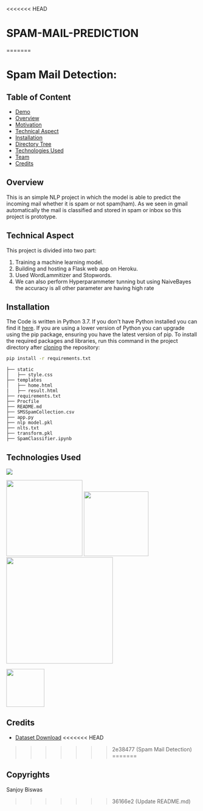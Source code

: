 <<<<<<< HEAD
# SPAM-MAIL-PREDICTION
=======
# Spam Mail Detection:

## Table of Content

- [Demo](#demo)
- [Overview](#overview)
- [Motivation](#motivation)
- [Technical Aspect](#technical-aspect)
- [Installation](#installation)
- [Directory Tree](#directory-tree)
- [Technologies Used](#technologies-used)
- [Team](#team)
- [Credits](#credits)


## Overview

This is an simple NLP project in which the model is able to predict the incoming mail whether it is spam or not spam(ham). As we seen in gmail automatically the mail is classified and stored in spam or inbox so this project is prototype.

## Technical Aspect

This project is divided into two part:

1. Training a machine learning model.
2. Building and hosting a Flask web app on Heroku.
3. Used WordLammitizer and Stopwords.
4. We can also perform Hyperparammeter tunning but using NaiveBayes the accuracy is all other parameter are having high rate

## Installation

The Code is written in Python 3.7. If you don't have Python installed you can find it [here](https://www.python.org/downloads/). If you are using a lower version of Python you can upgrade using the pip package, ensuring you have the latest version of pip. To install the required packages and libraries, run this command in the project directory after [cloning](https://www.howtogeek.com/451360/how-to-clone-a-github-repository/) the repository:

```bash
pip install -r requirements.txt
```

```
├── static
│   ├── style.css
├── templates
│   ├── home.html
|   ├── result.html
├── requirements.txt
├── Procfile
├── README.md
├── SMSSpamCollection.csv
├── app.py
├── nlp model.pkl
├── nlts.txt
├── transform.pkl
├── SpamClassifier.ipynb
```

## Technologies Used

![](https://forthebadge.com/images/badges/made-with-python.svg)

[<img target="_blank" src="https://upload.wikimedia.org/wikipedia/commons/thumb/0/05/Scikit_learn_logo_small.svg/1200px-Scikit_learn_logo_small.svg.png" width=200>](https://scikit-learn.org/stable/) [<img target="_blank" src="https://flask.palletsprojects.com/en/1.1.x/_images/flask-logo.png" width=170>](https://flask.palletsprojects.com/en/1.1.x/) [<img target="_blank" src="https://number1.co.za/wp-content/uploads/2017/10/gunicorn_logo-300x85.png" width=280>](https://gunicorn.org)

 [<img target="_blank" src="https://openjsf.org/wp-content/uploads/sites/84/2019/10/jquery-logo-vertical_large_square.png" width=100>](https://jquery.com/)

                                              

## Credits

- [Dataset Download](https://archive.ics.uci.edu/ml/datasets/SMS+Spam+Collection)
<<<<<<< HEAD
>>>>>>> 2e38477 (Spam Mail Detection)
=======

## Copyrights
Sanjoy Biswas
>>>>>>> 36166e2 (Update README.md)
